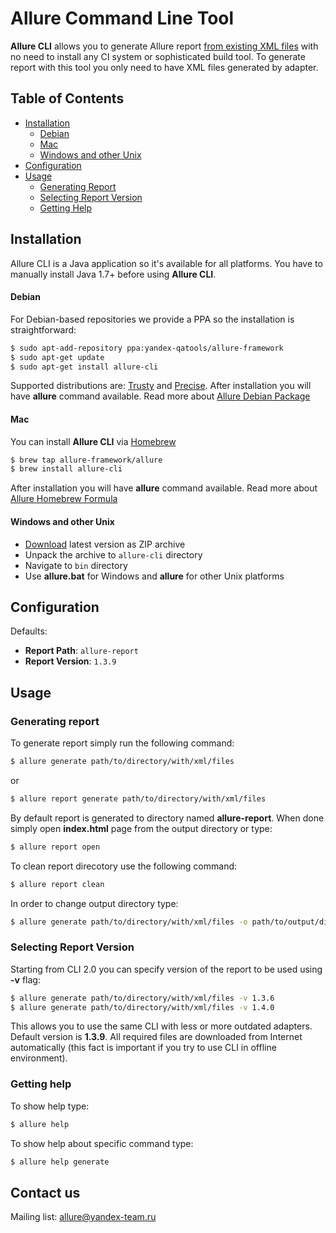 # Allure Command Line Tool
**Allure CLI** allows you to generate Allure report [from existing XML files](https://github.com/allure-framework/allure-core/wiki#gathering-information-about-tests) with no need to install any CI system or sophisticated build tool. To generate report with this tool you only need to have XML files generated by adapter.

## Table of Contents
* [Installation](#installation)
  * [Debian](#debian)
  * [Mac](#mac)
  * [Windows and other Unix](#windows-and-other-unix)
* [Configuration](#configuration)
* [Usage](#usage)
  * [Generating Report](#generating-report)
  * [Selecting Report Version](#selecting-report-version)
  * [Getting Help](#getting-help)

## Installation
Allure CLI is a Java application so it's available for all platforms.
You have to manually install Java 1.7+ before using **Allure CLI**. 

#### Debian
For Debian-based repositories we provide a PPA so the installation is straightforward:
```bash
$ sudo apt-add-repository ppa:yandex-qatools/allure-framework
$ sudo apt-get update
$ sudo apt-get install allure-cli
```
Supported distributions are: [Trusty](http://releases.ubuntu.com/14.04/) and [Precise](http://releases.ubuntu.com/12.04/). 
After installation you will have **allure** command available.
Read more about [Allure Debian Package](https://github.com/allure-framework/allure-debian)

#### Mac
You can install **Allure CLI** via [Homebrew](http://brew.sh/)
```bash
$ brew tap allure-framework/allure
$ brew install allure-cli
```
After installation you will have **allure** command available.
Read more about [Allure Homebrew Formula](https://github.com/allure-framework/homebrew-allure)

#### Windows and other Unix
 * [Download](https://github.com/allure-framework/allure-cli/releases/latest) latest version as ZIP archive
 * Unpack the archive to `allure-cli` directory
 * Navigate to `bin` directory
 * Use **allure.bat** for Windows and **allure** for other Unix platforms
 
## Configuration

Defaults: 
 * **Report Path**: `allure-report` 
 * **Report Version**: `1.3.9`

## Usage
### Generating report
To generate report simply run the following command:
```bash
$ allure generate path/to/directory/with/xml/files
```
or 
```bash
$ allure report generate path/to/directory/with/xml/files
```
By default report is generated to directory named **allure-report**. When done simply open **index.html** page from the output directory or type:
```bash
$ allure report open
```
To clean report direcotory use the following command: 
```bash
$ allure report clean
```
In order to change output directory type:
```bash
$ allure generate path/to/directory/with/xml/files -o path/to/output/directory
```
### Selecting Report Version
Starting from CLI 2.0 you can specify version of the report to be used using **-v** flag:
```bash
$ allure generate path/to/directory/with/xml/files -v 1.3.6
$ allure generate path/to/directory/with/xml/files -v 1.4.0
```
This allows you to use the same CLI with less or more outdated adapters. Default version is **1.3.9**. All required files are downloaded from Internet automatically (this fact is important if you try to use CLI in offline environment).
### Getting help
To show help type:
```bash
$ allure help
```
To show help about specific command type:
```bash
$ allure help generate
```

## Contact us
Mailing list: [allure@yandex-team.ru](mailto:allure@yandex-team.ru)
